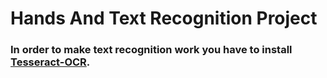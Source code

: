 # Hands And Text Recognition Project
### In order to make text recognition work you have to install [Tesseract-OCR](https://github.com/UB-Mannheim/tesseract/wiki).